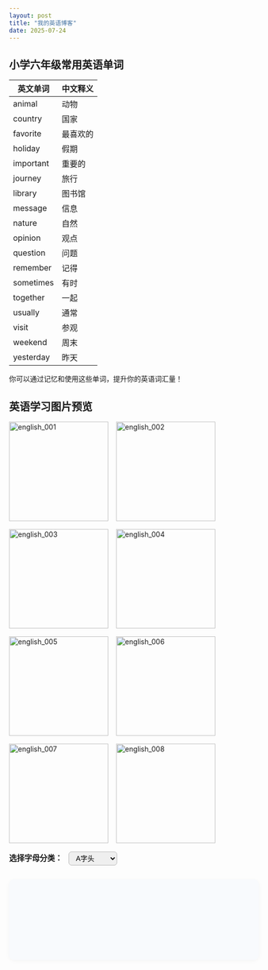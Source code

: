 ```yaml
---
layout: post
title: "我的英语博客"
date: 2025-07-24
---
```


## 小学六年级常用英语单词

| 英文单词 | 中文释义 |
|----------|----------|
| animal   | 动物     |
| country  | 国家     |
| favorite | 最喜欢的 |
| holiday  | 假期     |
| important| 重要的   |
| journey  | 旅行     |
| library  | 图书馆   |
| message  | 信息     |
| nature   | 自然     |
| opinion  | 观点     |
| question | 问题     |
| remember | 记得     |
| sometimes| 有时     |
| together | 一起     |
| usually  | 通常     |
| visit    | 参观     |
| weekend  | 周末     |
| yesterday| 昨天     |

你可以通过记忆和使用这些单词，提升你的英语词汇量！


## 英语学习图片预览

<style>
.preview-img {
  cursor: pointer;
  transition: box-shadow 0.2s;
}
.preview-img:hover {
  box-shadow: 0 0 8px #888;
}
.img-modal {
  display: none;
  position: fixed;
  z-index: 9999;
  left: 0; top: 0; width: 100vw; height: 100vh;
  background: rgba(0,0,0,0.7);
  justify-content: center;
  align-items: center;
}
.img-modal:target {
  display: flex;
}
.img-modal img {
  max-width: 90vw;
  max-height: 90vh;
  border-radius: 8px;
  box-shadow: 0 0 16px #000;
}
.img-modal .close {
  position: absolute;
  top: 30px; right: 40px;
  color: #fff;
  font-size: 2em;
  text-decoration: none;
  font-weight: bold;
}
</style>

<div style="display: flex; flex-wrap: wrap; gap: 16px;">
  <a href="#img1"><img class="preview-img" src="{{ site.baseurl }}/images/English/english_001.webp" alt="english_001" width="200" /></a>
  <a href="#img2"><img class="preview-img" src="{{ site.baseurl }}/images/English/english_002.webp" alt="english_002" width="200" /></a>
  <a href="#img3"><img class="preview-img" src="{{ site.baseurl }}/images/English/english_003.webp" alt="english_003" width="200" /></a>
  <a href="#img4"><img class="preview-img" src="{{ site.baseurl }}/images/English/english_004.webp" alt="english_004" width="200" /></a>
  <a href="#img5"><img class="preview-img" src="{{ site.baseurl }}/images/English/english_005.webp" alt="english_005" width="200" /></a>
  <a href="#img6"><img class="preview-img" src="{{ site.baseurl }}/images/English/english_006.webp" alt="english_006" width="200" /></a>
  <a href="#img7"><img class="preview-img" src="{{ site.baseurl }}/images/English/english_007.webp" alt="english_007" width="200" /></a>
  <a href="#img8"><img class="preview-img" src="{{ site.baseurl }}/images/English/english_008.webp" alt="english_008" width="200" /></a>
</div>

<!-- Modal dialogs for each image -->
<div id="img1" class="img-modal">
  <a href="#" class="close">&times;</a>
  <img src="{{ site.baseurl }}/images/English/english_001.webp" alt="english_001" />
</div>
<div id="img2" class="img-modal">
  <a href="#" class="close">&times;</a>
  <img src="{{ site.baseurl }}/images/English/english_002.webp" alt="english_002" />
</div>
<div id="img3" class="img-modal">
  <a href="#" class="close">&times;</a>
  <img src="{{ site.baseurl }}/images/English/english_003.webp" alt="english_003" />
</div>
<div id="img4" class="img-modal">
  <a href="#" class="close">&times;</a>
  <img src="{{ site.baseurl }}/images/English/english_004.webp" alt="english_004" />
</div>
<div id="img5" class="img-modal">
  <a href="#" class="close">&times;</a>
  <img src="{{ site.baseurl }}/images/English/english_005.webp" alt="english_005" />
</div>
<div id="img6" class="img-modal">
  <a href="#" class="close">&times;</a>
  <img src="{{ site.baseurl }}/images/English/english_006.webp" alt="english_006" />
</div>
<div id="img7" class="img-modal">
  <a href="#" class="close">&times;</a>
  <img src="{{ site.baseurl }}/images/English/english_007.webp" alt="english_007" />
</div>
<div id="img8" class="img-modal">
  <a href="#" class="close">&times;</a>
  <img src="{{ site.baseurl }}/images/English/english_008.webp" alt="english_008" />
</div>
<br>
<!-- 单词分类下拉菜单 -->
<label for="category-select" style="font-weight:bold; font-size:1.1em; margin-right:8px;">选择字母分类：</label>
<select id="category-select" style="padding:4px 10px; font-size:1em; border-radius:6px; border:1px solid #bbb;">
  <option value="A字头">A字头</option>
  <option value="B字头">B字头</option>
  <option value="C字头">C字头</option>
  <option value="D字头">D字头</option>
  <option value="E字头">E字头</option>
  <option value="F字头">F字头</option>
  <option value="G字头">G字头</option>
  <option value="H字头">H字头</option>
  <option value="I字头">I字头</option>
  <option value="J字头">J字头</option>
  <option value="K字头">K字头</option>
  <option value="L字头">L字头</option>
  <option value="M字头">M字头</option>
  <option value="N字头">N字头</option>
  <option value="O字头">O字头</option>
  <option value="P字头">P字头</option>
  <option value="Q字头">Q字头</option>
  <option value="R字头">R字头</option>
  <option value="S字头">S字头</option>
  <option value="T字头">T字头</option>
  <option value="U字头">U字头</option>
  <option value="V字头">V字头</option>
  <option value="W字头">W字头</option>
  <option value="XYZ字头">XYZ字头</option>
</select>

<div id="category-content" style="margin-top: 28px; background: #f8fafd; border-radius: 10px; box-shadow: 0 2px 8px rgba(0,0,0,0.04); padding: 24px 12px 18px 12px; min-height: 120px;"></div>

<!-- 隐藏所有分类内容，供JS提取 -->
<div id="all-character-md" style="display:none;">
{% include character_card.md %}
</div>

<script src="https://cdn.jsdelivr.net/npm/marked/marked.min.js"></script>
<script>
function loadCategory(category) {
  const allMd = document.getElementById('all-character-md').textContent;
  const regex = new RegExp(`## ${category}([\\s\\S]*?)(?=## |$)`, 'g');
  const match = regex.exec(allMd);
  if (match) {
    document.getElementById('category-content').innerHTML = marked.parse('## ' + category + match[1]);
  } else {
    document.getElementById('category-content').innerHTML = '<em>未找到该分类内容</em>';
  }
}
document.getElementById('category-select').addEventListener('change', function() {
  loadCategory(this.value);
});
loadCategory(document.getElementById('category-select').value);
</script>


